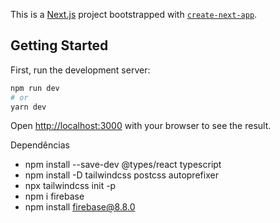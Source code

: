 This is a [Next.js](https://nextjs.org/) project bootstrapped with [`create-next-app`](https://github.com/vercel/next.js/tree/canary/packages/create-next-app).

## Getting Started

First, run the development server:

```bash
npm run dev
# or
yarn dev
```

Open [http://localhost:3000](http://localhost:3000) with your browser to see the result.

Dependências

- npm install --save-dev @types/react typescript
- npm install -D tailwindcss postcss autoprefixer
- npx tailwindcss init -p
- npm i firebase
- npm install firebase@8.8.0

